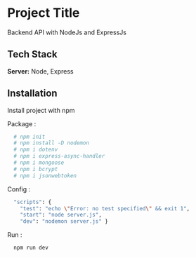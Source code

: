 
# Project Title

Backend API with NodeJs and ExpressJs



## Tech Stack

**Server:** Node, Express


## Installation

Install project with npm 

Package : 
```bash
  # npm init
  # npm install -D nodemon
  # npm i dotenv
  # npm i express-async-handler
  # npm i mongoose
  # npm i bcrypt
  # npm i jsonwebtoken
```
Config :  
```bash
  "scripts": {
    "test": "echo \"Error: no test specified\" && exit 1",
    "start": "node server.js",
    "dev": "nodemon server.js" }
```
Run :
```bash
  npm run dev
```